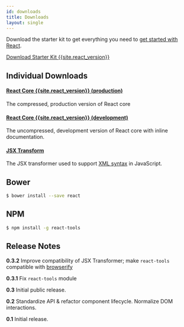 ```yaml
---
id: downloads
title: Downloads
layout: single
---
```

Download the starter kit to get everything you need to
[get started with React](/react/docs/getting-started.html).

<div class="buttons-unit downloads">
  <a href="/react/downloads/react-{{site.react_version}}.zip" class="button">
    Download Starter Kit {{site.react_version}}
  </a>
</div>

## Individual Downloads

#### <a href="http://fb.me/react-{{site.react_version}}.min.js">React Core {{site.react_version}} (production)</a>
The compressed, production version of React core

#### <a href="http://fb.me/react-{{site.react_version}}.js">React Core {{site.react_version}} (development)</a>
The uncompressed, development version of React core with inline documentation.

#### <a href="http://fb.me/JSXTransformer-{{site.react_version}}.js">JSX Transform</a>
The JSX transformer used to support [XML syntax](/react/docs/syntax.html) in JavaScript.

## Bower

```sh
$ bower install --save react
```

## NPM

```sh
$ npm install -g react-tools
```

## Release Notes

**0.3.2** Improve compatibility of JSX Transformer; make `react-tools` compatible with [browserify](https://github.com/substack/node-browserify)

**0.3.1** Fix `react-tools` module

**0.3** Initial public release.

**0.2** Standardize API & refactor component lifecycle. Normalize DOM interactions.

**0.1** Initial release.
